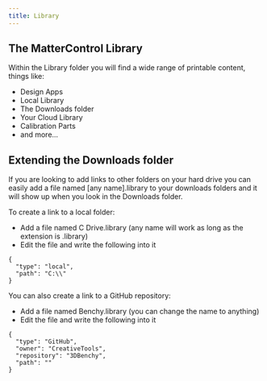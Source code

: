 ```yaml
---
title: Library
---
```


## The MatterControl Library

Within the Library folder you will find a wide range of printable content, things like:
- Design Apps
- Local Library
- The Downloads folder
- Your Cloud Library
- Calibration Parts
- and more...

## Extending the Downloads folder

If you are looking to add links to other folders on your hard drive you can easily add a file named [any name].library to your downloads folders and it will show up when you look in the Downloads folder.

To create a link to a local folder:
- Add a file named C Drive.library (any name will work as long as the extension is .library)
- Edit the file and write the following into it
```
{
  "type": "local",
  "path": "C:\\"
}
```

You can also create a link to a GitHub repository:
- Add a file named Benchy.library (you can change the name to anything)
- Edit the file and write the following into it 
```
{
  "type": "GitHub",
  "owner": "CreativeTools",
  "repository": "3DBenchy",
  "path": ""
}
```